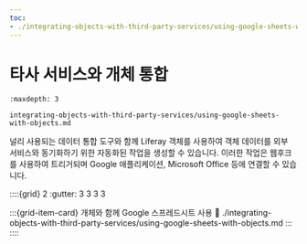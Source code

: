 ```yaml
---
toc:
- ./integrating-objects-with-third-party-services/using-google-sheets-with-objects.md
---
```

# 타사 서비스와 개체 통합

```{toctree}
:maxdepth: 3

integrating-objects-with-third-party-services/using-google-sheets-with-objects.md
```

널리 사용되는 데이터 통합 도구와 함께 Liferay 객체를 사용하여 객체 데이터를 외부 서비스와 동기화하기 위한 자동화된 작업을 생성할 수 있습니다. 이러한 작업은 웹후크를 사용하여 트리거되며 Google 애플리케이션, Microsoft Office 등에 연결할 수 있습니다.

::::{grid} 2
:gutter: 3 3 3 3

:::{grid-item-card} 개체와 함께 Google 스프레드시트 사용
:link: ./integrating-objects-with-third-party-services/using-google-sheets-with-objects.md
:::
::::
